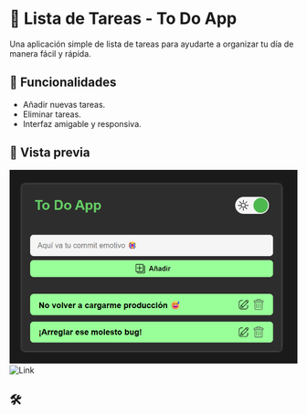# 📝 Lista de Tareas - To Do App

Una aplicación simple de lista de tareas para ayudarte a organizar tu día de manera fácil y rápida.

## 🚀 Funcionalidades

- Añadir nuevas tareas.
- Eliminar tareas.
- Interfaz amigable y responsiva.

## 📸 Vista previa

![Preview](assets/images/preview-img.png)
![Link](https://misterreme.github.io/Lista-de-tareas/)

## 🛠️
